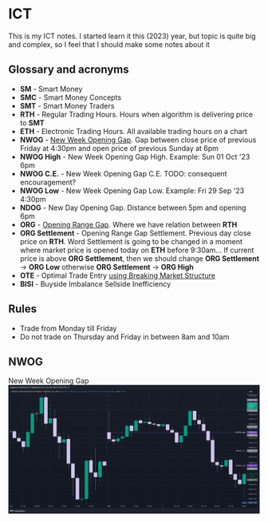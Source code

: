 # ICT
This is my ICT notes. I started learn it this (2023) year, but topic is quite big and complex, so I feel
that I should make some notes about it

## Glossary and acronyms
* **SM** - Smart Money
* **SMC** - Smart Money Concepts
* **SMT** - Smart Money Traders
* **RTH** - Regular Trading Hours. Hours when algorithm is delivering price to **SMT**
* **ETH** - Electronic Trading Hours. All available trading hours on a chart
* **NWOG** - [New Week Opening Gap](https://www.youtube.com/live/LoXPDfFoLSc?si=Ob_gRATBCm7Fgm2W&t=1251). Gap between
  close price of previous Friday at 4:30pm and open price of previous Sunday at 6pm
* **NWOG High** - New Week Opening Gap High. Example: Sun 01 Oct '23 6pm
* **NWOG C.E.** - New Week Opening Gap C.E. TODO: consequent encouragement?
* **NWOG Low** - New Week Opening Gap Low. Example: Fri 29 Sep '23 4:30pm
* **NDOG** - New Day Opening Gap. Distance between 5pm and opening 6pm
* **ORG** - [Opening Range Gap](https://www.youtube.com/live/LoXPDfFoLSc?si=Gp6dGyGANROcwTpQ&t=1327). Where we have
  relation between **RTH**
* **ORG Settlement** - Opening Range Gap Settlement. Previous day close price on **RTH**. Word Settlement is going to
  be changed in a moment where market price is opened today on **ETH** before 9:30am... If current price is above
  **ORG Settlement**, then we should change **ORG Settlement** -> **ORG Low** otherwise **ORG Settlement** -> **ORG High**
* **OTE** - Optimal Trade Entry [using Breaking Market Structure](https://www.youtube.com/watch?v=aQrd75xwBS4)
* **BISI** - Buyside Imbalance Sellside Inefficiency

## Rules

* Trade from Monday till Friday
* Do not trade on Thursday and Friday in between 8am and 10am

## NWOG
New Week Opening Gap
![NWOG MNQ1!](./NWOG-MNQ1!.png)
